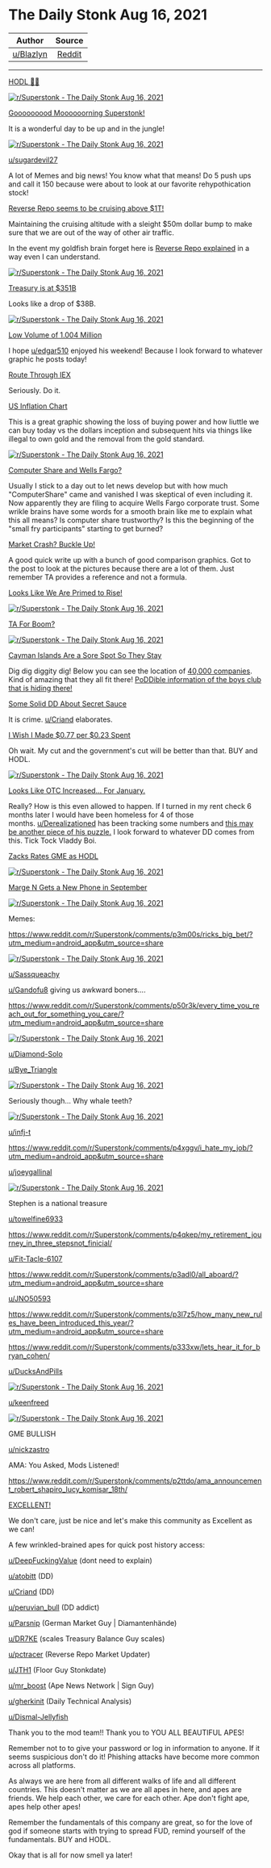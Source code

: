 The Daily Stonk Aug 16, 2021
============================

| Author       | Source       | 
| :-------------: |:-------------:|
|  [u/Blazlyn](https://www.reddit.com/user/Blazlyn/) | [Reddit](https://www.reddit.com/r/Superstonk/comments/p5dni2/the_daily_stonk_aug_16_2021/) | 

---

[HODL 💎🙌](https://www.reddit.com/r/Superstonk/search?q=flair_name%3A%22HODL%20%F0%9F%92%8E%F0%9F%99%8C%22&restrict_sr=1)

[![r/Superstonk - The Daily Stonk Aug 16, 2021](https://preview.redd.it/amg3p9473ph71.png?width=1600&format=png&auto=webp&s=000473c6597551d61f364c3138a2f092355884ef)](https://preview.redd.it/amg3p9473ph71.png?width=1600&format=png&auto=webp&s=000473c6597551d61f364c3138a2f092355884ef)

[Gooooooood Moooooorning Superstonk!](https://www.youtube.com/watch?v=AwSra5p8MDw)

It is a wonderful day to be up and in the jungle!

[![r/Superstonk - The Daily Stonk Aug 16, 2021](https://preview.redd.it/nz3aozs55ph71.jpg?width=640&format=pjpg&auto=webp&s=b3213d198726f6a27732854c27194de6e0ffe0db)](https://preview.redd.it/nz3aozs55ph71.jpg?width=640&format=pjpg&auto=webp&s=b3213d198726f6a27732854c27194de6e0ffe0db)

[u/sugardevil27](https://www.reddit.com/u/sugardevil27/)

A lot of Memes and big news! You know what that means! Do 5 push ups and call it 150 because were about to look at our favorite rehypothication stock!

[Reverse Repo seems to be cruising above $1T!](https://www.reddit.com/r/Superstonk/comments/p3pmu1/daily_reverse_repo_update_0813_1050941b/)

Maintaining the cruising altitude with a sleight $50m dollar bump to make sure that we are out of the way of other air traffic.

In the event my goldfish brain forget here is [Reverse Repo explained](https://www.reddit.com/r/Superstonk/comments/owwk1p/the_rrp_number_is_incredible_but_what_does_it/h7iv86i/?context=3) in a way even I can understand.

[![r/Superstonk - The Daily Stonk Aug 16, 2021](https://preview.redd.it/irhmf3483ph71.png?width=700&format=png&auto=webp&s=57186ab8c19a3738f9c98b0b81b8c74d0d69ac99)](https://preview.redd.it/irhmf3483ph71.png?width=700&format=png&auto=webp&s=57186ab8c19a3738f9c98b0b81b8c74d0d69ac99)

[Treasury is at $351B](https://www.reddit.com/r/Superstonk/comments/p3t1p1/daily_treasury_balance_for_0812_351b_38b/?ref=share&ref_source=link)

Looks like a drop of $38B.

[![r/Superstonk - The Daily Stonk Aug 16, 2021](https://preview.redd.it/jdcjw8pm3ph71.png?width=960&format=png&auto=webp&s=3bb2fe836202521ea354386ef93a89914a35ea71)](https://preview.redd.it/jdcjw8pm3ph71.png?width=960&format=png&auto=webp&s=3bb2fe836202521ea354386ef93a89914a35ea71)

[Low Volume of 1.004 Million](https://finance.yahoo.com/quote/GME/?guccounter=1&guce_referrer=aHR0cHM6Ly93d3cuZ29vZ2xlLmNvbS8&guce_referrer_sig=AQAAAHq6Tq_IvJ7rsEd5p9bX46_FSdCDIAH4khGld5Hpu3kigzzepd0Z448Fntj0CShiYBNzlxMUTobwHdUslLIUlY5u7Zp-TtfxTeVYWWKEM7YwkduVyMw3IdDtEhTpY4uSCwm9kNaHLNEVONTruW_7OTZ89VcBXmPPTOtHQg75MS8b)

I hope [u/edgar510](https://www.reddit.com/u/edgar510/) enjoyed his weekend! Because I look forward to whatever graphic he posts today!

[Route Through IEX](https://www.youtube.com/watch?v=SLNySV4OQfk)

Seriously. Do it.

[US Inflation Chart](https://www.reddit.com/r/Superstonk/comments/p51rh5/exactly_50_years_ago_today_aug_151971_the_us_was/?utm_medium=android_app&utm_source=share)

This is a great graphic showing the loss of buying power and how liuttle we can buy today vs the dollars inception and subsequent hits via things like illegal to own gold and the removal from the gold standard.

[![r/Superstonk - The Daily Stonk Aug 16, 2021](https://preview.redd.it/cqxw67od4ph71.png?width=960&format=png&auto=webp&s=6cbec76a40b2f105db292a69af0251e4df55fcb5)](https://preview.redd.it/cqxw67od4ph71.png?width=960&format=png&auto=webp&s=6cbec76a40b2f105db292a69af0251e4df55fcb5)

[Computer Share and Wells Fargo?](https://www.reddit.com/r/Superstonk/comments/p5d38p/need_more_eyes_on_this_computershare_entered_a/?utm_medium=android_app&utm_source=share)

Usually I stick to a day out to let news develop but with how much "ComputerShare" came and vanished I was skeptical of even including it. Now apparently they are filing to acquire Wells Fargo corporate trust. Some wrikle brains have some words for a smooth brain like me to explain what this all means? Is computer share trustworthy? Is this the beginning of the "small fry participants" starting to get burned?

[Market Crash? Buckle Up!](https://www.reddit.com/r/Superstonk/comments/p50i5k/impending_market_crash_and_gme_moass/?utm_medium=android_app&utm_source=share)

A good quick write up with a bunch of good comparison graphics. Got to the post to look at the pictures because there are a lot of them. Just remember TA provides a reference and not a formula.

[Looks Like We Are Primed to Rise!](https://www.reddit.com/r/Superstonk/comments/p4wpd5/buckle_up/?utm_medium=android_app&utm_source=share)

[![r/Superstonk - The Daily Stonk Aug 16, 2021](https://preview.redd.it/p5kzknc47ph71.jpg?width=640&format=pjpg&auto=webp&s=9adb5bb2b85464c52d95e05543152c2ac3866ed8)](https://preview.redd.it/p5kzknc47ph71.jpg?width=640&format=pjpg&auto=webp&s=9adb5bb2b85464c52d95e05543152c2ac3866ed8)

[TA For Boom?](https://www.reddit.com/r/Superstonk/comments/p4bra4/gme_is_about_to_blow/)

[![r/Superstonk - The Daily Stonk Aug 16, 2021](https://preview.redd.it/nys00c8k9ph71.png?width=960&format=png&auto=webp&s=455b591ff6d1737727c315b3b56123187100ec99)](https://preview.redd.it/nys00c8k9ph71.png?width=960&format=png&auto=webp&s=455b591ff6d1737727c315b3b56123187100ec99)

[Cayman Islands Are a Sore Spot So They Stay](https://www.reddit.com/r/Superstonk/comments/p2aeyi/sorry_apes_apparently_im_facilitating_illegal/?ref=share&ref_source=link)

Dig dig diggity dig! Below you can see the location of [40,000 companies](https://www.reddit.com/r/Superstonk/comments/p3c70y/nothing_too_important_but_this_is_the_building_in/). Kind of amazing that they all fit there! [PoDDible information of the boys club that is hiding there!](https://www.reddit.com/r/Superstonk/comments/p3a79x/billionaire_boys_club_bbc_ep_102_cayman_island/)

[Some Solid DD About Secret Sauce](https://www.reddit.com/r/Superstonk/comments/p37osl/are_futures_or_swaps_the_secret_sauce_to_price/)

It is crime. [u/Criand](https://www.reddit.com/u/Criand/) elaborates.

[I Wish I Made $0.77 per $0.23 Spent](https://www.reddit.com/r/Superstonk/comments/p4xsxs/theyve_been_cheating_the_system_for_years_which/?utm_medium=android_app&utm_source=share)

Oh wait. My cut and the government's cut will be better than that. BUY and HODL.

[![r/Superstonk - The Daily Stonk Aug 16, 2021](https://preview.redd.it/v1crpser7ph71.png?width=583&format=png&auto=webp&s=1d7649dcffff97c7f1ac7fb3ea664633d422f07d)](https://preview.redd.it/v1crpser7ph71.png?width=583&format=png&auto=webp&s=1d7649dcffff97c7f1ac7fb3ea664633d422f07d)

[Looks Like OTC Increased... For January.](https://www.reddit.com/r/Superstonk/comments/p4w9hq/january_gme_otc_trades_increased_by_32_last_week/?utm_medium=android_app&utm_source=share)

Really? How is this even allowed to happen. If I turned in my rent check 6 months later I would have been homeless for 4 of those months. [u/Derealizationed](https://www.reddit.com/u/Derealizationed/) has been tracking some numbers and [this may be another piece of his puzzle.](https://www.reddit.com/r/Superstonk/comments/ov9vc2/gme_market_cap_almost_9_billion_dollars_higher_in/?utm_source=share&utm_medium=ios_app&utm_name=iossmf) I look forward to whatever DD comes from this. Tick Tock Vladdy Boi.

[Zacks Rates GME as HODL](https://www.reddit.com/r/Superstonk/comments/p4c3hm/gme_is_projected_to_report_earnings_of_042_per/)

[![r/Superstonk - The Daily Stonk Aug 16, 2021](https://preview.redd.it/ion8mp1o8ph71.jpg?width=960&format=pjpg&auto=webp&s=3a99750272fe37b12707ea8e3d022e969f6b9aff)](https://preview.redd.it/ion8mp1o8ph71.jpg?width=960&format=pjpg&auto=webp&s=3a99750272fe37b12707ea8e3d022e969f6b9aff)

[Marge N Gets a New Phone in September](https://www.reddit.com/r/Superstonk/comments/p44h5o/dtcc_executive_director_warns_that_due_to_changes/)

[![r/Superstonk - The Daily Stonk Aug 16, 2021](https://preview.redd.it/19sxanyt8ph71.jpg?width=640&format=pjpg&auto=webp&s=99339e6e1238b70b69659ade4b366a767f13616e)](https://preview.redd.it/19sxanyt8ph71.jpg?width=640&format=pjpg&auto=webp&s=99339e6e1238b70b69659ade4b366a767f13616e)

Memes:

<https://www.reddit.com/r/Superstonk/comments/p3m00s/ricks_big_bet/?utm_medium=android_app&utm_source=share>

[![r/Superstonk - The Daily Stonk Aug 16, 2021](https://preview.redd.it/n02eqx424ph71.png?width=960&format=png&auto=webp&s=09ddcf8735e9b829d452c9c80d44aba04ec81d0e)](https://preview.redd.it/n02eqx424ph71.png?width=960&format=png&auto=webp&s=09ddcf8735e9b829d452c9c80d44aba04ec81d0e)

[u/Sassqueachy](https://www.reddit.com/u/Sassqueachy/)

[u/Gandofu8](https://www.reddit.com/u/Gandofu8/) giving us awkward boners....

<https://www.reddit.com/r/Superstonk/comments/p50r3k/every_time_you_reach_out_for_something_you_care/?utm_medium=android_app&utm_source=share>

[![r/Superstonk - The Daily Stonk Aug 16, 2021](https://preview.redd.it/wuglfn9j4ph71.jpg?width=750&format=pjpg&auto=webp&s=89b4ea1c78d9a0e75a54ee606b824a6455ea61b2)](https://preview.redd.it/wuglfn9j4ph71.jpg?width=750&format=pjpg&auto=webp&s=89b4ea1c78d9a0e75a54ee606b824a6455ea61b2)

[u/Diamond-Solo](https://www.reddit.com/u/Diamond-Solo/)

[u/Bye_Triangle](https://www.reddit.com/u/Bye_Triangle/)

[![r/Superstonk - The Daily Stonk Aug 16, 2021](https://preview.redd.it/vn5t45zn4ph71.png?width=640&format=png&auto=webp&s=fee5d6a14b3e28d30241a88aca8965f627e42738)](https://preview.redd.it/vn5t45zn4ph71.png?width=640&format=png&auto=webp&s=fee5d6a14b3e28d30241a88aca8965f627e42738)

Seriously though... Why whale teeth?

[![r/Superstonk - The Daily Stonk Aug 16, 2021](https://preview.redd.it/qw2rgs6t4ph71.jpg?width=960&format=pjpg&auto=webp&s=70736dc3d760182970676bcb94644b7b8aef600f)](https://preview.redd.it/qw2rgs6t4ph71.jpg?width=960&format=pjpg&auto=webp&s=70736dc3d760182970676bcb94644b7b8aef600f)

[u/infj-t](https://www.reddit.com/u/infj-t/)

<https://www.reddit.com/r/Superstonk/comments/p4xggv/i_hate_my_job/?utm_medium=android_app&utm_source=share>

[u/joeygallinal](https://www.reddit.com/u/joeygallinal/)

[![r/Superstonk - The Daily Stonk Aug 16, 2021](https://preview.redd.it/4kz24j8z4ph71.jpg?width=960&format=pjpg&auto=webp&s=9d3d138a11c693ee54e034280eee05f0975d2763)](https://preview.redd.it/4kz24j8z4ph71.jpg?width=960&format=pjpg&auto=webp&s=9d3d138a11c693ee54e034280eee05f0975d2763)

Stephen is a national treasure

[u/towelfine6933](https://www.reddit.com/u/towelfine6933/)

<https://www.reddit.com/r/Superstonk/comments/p4qkep/my_retirement_journey_in_three_stepsnot_finicial/>

[u/Fit-Tacle-6107](https://www.reddit.com/u/Fit-Tacle-6107/)

<https://www.reddit.com/r/Superstonk/comments/p3adl0/all_aboard/?utm_medium=android_app&utm_source=share>

[u/JNO50593](https://www.reddit.com/u/JNO50593/)

<https://www.reddit.com/r/Superstonk/comments/p3l7z5/how_many_new_rules_have_been_introduced_this_year/?utm_medium=android_app&utm_source=share>

<https://www.reddit.com/r/Superstonk/comments/p333xw/lets_hear_it_for_bryan_cohen/>

[u/DucksAndPills](https://www.reddit.com/u/DucksAndPills/)

[![r/Superstonk - The Daily Stonk Aug 16, 2021](https://preview.redd.it/2k6rl8of5ph71.jpg?width=500&format=pjpg&auto=webp&s=79d5bdf0bfff05db747808b8bd2f7cd7f83296fd)](https://preview.redd.it/2k6rl8of5ph71.jpg?width=500&format=pjpg&auto=webp&s=79d5bdf0bfff05db747808b8bd2f7cd7f83296fd)

[u/keenfreed](https://www.reddit.com/u/keenfreed/)

[![r/Superstonk - The Daily Stonk Aug 16, 2021](https://preview.redd.it/0ym2rqoy8ph71.jpg?width=1080&format=pjpg&auto=webp&s=569a37eb8a6667cc72eda0b132922039af4ef527)](https://preview.redd.it/0ym2rqoy8ph71.jpg?width=1080&format=pjpg&auto=webp&s=569a37eb8a6667cc72eda0b132922039af4ef527)

GME BULLISH

[u/nickzastro](https://www.reddit.com/u/nickzastro/)

AMA: You Asked, Mods Listened!

<https://www.reddit.com/r/Superstonk/comments/p2ttdo/ama_announcement_robert_shapiro_lucy_komisar_18th/>

[EXCELLENT!](https://giphy.com/gifs/ifc-80s-bill-and-ted-excellet-l46CDHTqbmnGZyxKo)

We don't care, just be nice and let's make this community as Excellent as we can!

A few wrinkled-brained apes for quick post history access:

[u/DeepFuckingValue](https://www.reddit.com/u/DeepFuckingValue/) (dont need to explain)

[u/atobitt](https://www.reddit.com/u/atobitt/) (DD)

[u/Criand](https://www.reddit.com/u/Criand/) (DD)

[u/peruvian_bull](https://www.reddit.com/u/peruvian_bull/) (DD addict)

[u/Parsnip](https://www.reddit.com/u/Parsnip/) (German Market Guy | Diamantenhände)

[u/DR7KE](https://www.reddit.com/u/DR7KE/) (scales Treasury Balance Guy scales)

[u/pctracer](https://www.reddit.com/u/pctracer/) (Reverse Repo Market Updater)

[u/JTH1](https://www.reddit.com/u/JTH1/) (Floor Guy Stonkdate)

[u/mr_boost](https://www.reddit.com/u/mr_boost/) (Ape News Network | Sign Guy)

[u/gherkinit](https://www.reddit.com/u/gherkinit/) (Daily Technical Analysis)

[u/Dismal-Jellyfish](https://www.reddit.com/u/Dismal-Jellyfish/)

Thank you to the mod team!! Thank you to YOU ALL BEAUTIFUL APES!

Remember not to to give your password or log in information to anyone. If it seems suspicious don't do it! Phishing attacks have become more common across all platforms.

As always we are here from all different walks of life and all different countries. This doesn't matter as we are all apes in here, and apes are friends. We help each other, we care for each other. Ape don't fight ape, apes help other apes!

Remember the fundamentals of this company are great, so for the love of god if someone starts with trying to spread FUD, remind yourself of the fundamentals. BUY and HODL.

Okay that is all for now smell ya later!

